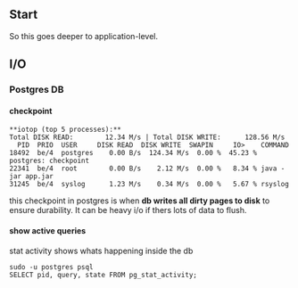 ## Start
So this goes deeper to application-level.

## I/O
### Postgres DB
#### checkpoint
```
**iotop (top 5 processes):**
Total DISK READ:        12.34 M/s | Total DISK WRITE:      128.56 M/s
  PID  PRIO  USER     DISK READ  DISK WRITE  SWAPIN     IO>    COMMAND
18492  be/4  postgres    0.00 B/s  124.34 M/s  0.00 %  45.23 % postgres: checkpoint
22341  be/4  root        0.00 B/s    2.12 M/s  0.00 %   8.34 % java -jar app.jar
31245  be/4  syslog      1.23 M/s    0.34 M/s  0.00 %   5.67 % rsyslog
```

this checkpoint in postgres is when **db writes all dirty pages to disk** to ensure durability. It can be heavy i/o if thers lots of data
to flush.

#### show active queries
stat activity shows whats happening inside the db
```
sudo -u postgres psql
SELECT pid, query, state FROM pg_stat_activity;
```


